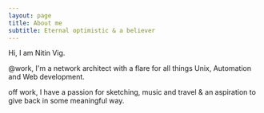 ```yaml
---
layout: page
title: About me
subtitle: Eternal optimistic & a believer
---
```


Hi, I am Nitin Vig. 

@work, I'm a network architect with a flare for all things Unix, Automation and Web development. 

off work, I have a passion for sketching, music and travel & an aspiration to give back in some meaningful way.
